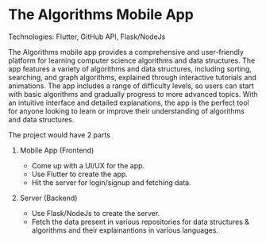 # The Algorithms Mobile App

Technologies: Flutter, GitHub API, Flask/NodeJs

The Algorithms mobile app provides a comprehensive and user-friendly platform for learning computer science algorithms and data structures. The app features a variety of algorithms and data structures, including sorting, searching, and graph algorithms, explained through interactive tutorials and animations. The app includes a range of difficulty levels, so users can start with basic algorithms and gradually progress to more advanced topics. With an intuitive interface and detailed explanations, the app is the perfect tool for anyone looking to learn or improve their understanding of algorithms and data structures.

The project would have 2 parts
1. Mobile App (Frontend)
    
    - Come up with a UI/UX for the app.
    - Use Flutter to create the app.
    - Hit the server for login/signup and fetching data.

2. Server (Backend)
    - Use Flask/NodeJs to create the server.
    - Fetch the data present in various repositories for data structures & algorithms and their explainantions in various languages.